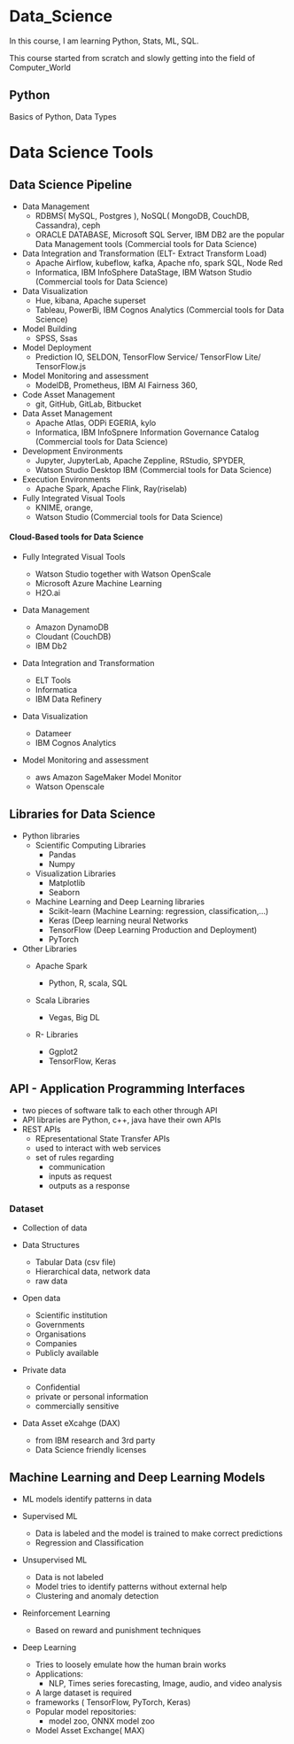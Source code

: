 # Data_Science 

In this course, I am learning Python, Stats, ML, SQL.

This course started from scratch and slowly getting into the field of Computer_World

## Python 
Basics of Python, Data Types
# Data Science Tools
## Data Science Pipeline
- Data Management
  - RDBMS( MySQL, Postgres ), NoSQL( MongoDB, CouchDB, Cassandra), ceph
  - ORACLE DATABASE, Microsoft SQL Server, IBM DB2 are the popular Data Management tools (Commercial tools for Data Science)
- Data Integration and Transformation (ELT- Extract Transform Load)
  - Apache Airflow, kubeflow, kafka, Apache nfo, spark SQL, Node Red
  - Informatica, IBM InfoSphere DataStage, IBM Watson Studio (Commercial tools for Data Science)
- Data Visualization
  - Hue, kibana, Apache superset
  - Tableau, PowerBi, IBM Cognos Analytics (Commercial tools for Data Science)
- Model Building
  - SPSS, Ssas
- Model Deployment
  - Prediction IO, SELDON, TensorFlow Service/ TensorFlow Lite/ TensorFlow.js 
- Model Monitoring and assessment
  - ModelDB, Prometheus, IBM AI Fairness 360,
- Code Asset Management
  - git, GitHub, GitLab, Bitbucket
- Data Asset Management
  - Apache Atlas, ODPi EGERIA, kylo
  - Informatica, IBM InfoSpnere Information Governance Catalog (Commercial tools for Data Science)
- Development Environments
  - Jupyter, JupyterLab, Apache Zeppline,  RStudio, SPYDER,
  - Watson Studio Desktop IBM (Commercial tools for Data Science)
- Execution Environments
  - Apache Spark, Apache Flink, Ray(riselab)
- Fully Integrated Visual Tools
  - KNIME, orange,
  - Watson Studio (Commercial tools for Data Science)

#### Cloud-Based tools for Data Science
- Fully Integrated Visual Tools
  - Watson Studio together with Watson OpenScale
  - Microsoft Azure Machine Learning
  - H2O.ai
- Data Management
  - Amazon DynamoDB
  - Cloudant (CouchDB)
  - IBM Db2

- Data Integration and Transformation
  - ELT Tools
  - Informatica
  - IBM Data Refinery
- Data Visualization
  - Datameer
  - IBM Cognos Analytics  

- Model Monitoring and assessment
  - aws Amazon SageMaker Model Monitor
  - Watson Openscale

## Libraries for Data Science
- Python libraries
  - Scientific Computing Libraries
    - Pandas
    - Numpy
  - Visualization Libraries
    - Matplotlib
    - Seaborn
  - Machine Learning and Deep Learning libraries
    - Scikit-learn (Machine Learning: regression, classification,...)
    - Keras (Deep learning neural Networks
    - TensorFlow (Deep Learning Production and  Deployment)
    - PyTorch
- Other Libraries
  - Apache Spark 
    - Python, R, scala, SQL
  
  - Scala Libraries
    - Vegas, Big DL
  - R- Libraries
    - Ggplot2
    - TensorFlow, Keras
## API - Application Programming Interfaces
- two pieces of  software talk to each other through API
- API libraries are Python, c++, java have their own APIs
- REST APIs
  - REpresentational State Transfer APIs
  - used to interact with web services
  - set of rules regarding
    - communication
    - inputs as request
    - outputs as a response


### Dataset
- Collection of data
- Data Structures
  - Tabular Data (csv file)
  - Hierarchical data, network data
  - raw data
- Open data
  - Scientific institution
  - Governments
  - Organisations
  - Companies
  - Publicly available
- Private data
  - Confidential
  - private or personal information
  - commercially sensitive

- Data Asset eXcahge (DAX)
  - from IBM  research and 3rd party
  - Data Science friendly licenses


## Machine Learning and Deep Learning Models
- ML models identify patterns in data
- Supervised ML
  - Data is labeled and the model is trained to make correct predictions
  - Regression and Classification
- Unsupervised ML
  - Data is not labeled
  - Model tries to identify patterns without external help
  - Clustering and anomaly detection
- Reinforcement Learning
  - Based on reward and punishment techniques

- Deep Learning
  - Tries to loosely emulate how the human brain works
  - Applications:
    - NLP, Times series forecasting, Image, audio, and video analysis
  - A large dataset is required
  - frameworks ( TensorFlow, PyTorch, Keras)
  - Popular model repositories:
    - model zoo, ONNX model zoo
  - Model Asset Exchange( MAX)













